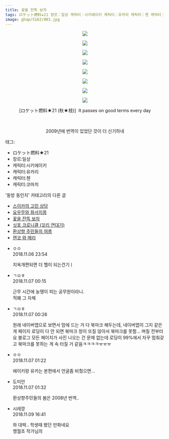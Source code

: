 ```yaml
---
title: 꽃을 잔뜩 보자
tags: ロケット燃料★21 장르：일상 캐릭터：시키에이키 캐릭터：유카리 캐릭터：첸 캐릭터：코마치 秋★枝 동방_동인지
image: ghap/5162/001.jpg
---
```

<div class="article">
<p style="text-align: center; clear: none; float: none;"><img src="{{ site.nasurl }}/ghap/5162/001.jpg"/></p>
<p style="text-align: center; clear: none; float: none;"><img src="{{ site.nasurl }}/ghap/5162/002.jpg"/></p>
<p style="text-align: center; clear: none; float: none;"><img src="{{ site.nasurl }}/ghap/5162/003.jpg"/></p>
<p style="text-align: center; clear: none; float: none;"><img src="{{ site.nasurl }}/ghap/5162/004.jpg"/></p>
<p style="text-align: center; clear: none; float: none;"><img src="{{ site.nasurl }}/ghap/5162/005.jpg"/></p>
<p style="text-align: center; clear: none; float: none;"><img src="{{ site.nasurl }}/ghap/5162/006.jpg"/></p>
<p style="text-align: center; clear: none; float: none;"><img src="{{ site.nasurl }}/ghap/5162/007.jpg"/></p>
<p style="text-align: center; clear: none; float: none;"><img src="{{ site.nasurl }}/ghap/5162/008.jpg"/></p>
<p style="text-align: center; clear: none; float: none;">[ロケット燃料★21 (秋★枝)]  It passes on good terms every day</p>
<p style="text-align: center; clear: none; float: none;"><br/></p>
<p style="text-align: center; clear: none; float: none;">2009년에 번역이 있었단 것이 더 신기하네</p>
</div><div class="tagTrail">
<p>태그: </p>
<ul>
<li>ロケット燃料★21</li>
<li>장르:일상</li>
<li>캐릭터:시키에이키</li>
<li>캐릭터:유카리</li>
<li>캐릭터:첸</li>
<li>캐릭터:코마치</li>
</ul>
</div><div class="another">
<p>'동방 동인지' 카테고리의 다른 글</p>
<ul>
<li><a href="/2018-11-08-ghap_304">스이카의 고민 상담</a></li>
<li><a href="/2018-11-08-ghap_5163">요우무와 화서지몽</a></li>
<li><a href="/2018-11-06-ghap_5162">꽃을 잔뜩 보자</a></li>
<li><a href="/2018-11-02-ghap_5083">싯포 크로니클 (꼬리 연대기)</a></li>
<li><a href="/2018-11-01-ghap_1223">환상향 주민들의 여름</a></li>
<li><a href="/2018-11-01-ghap_5052">렌코 와 메리</a></li>
</ul>
</div><div class="cb_module cb_fluid">
<div class="cb_wrt cb_profile">
<div class="comment">
<ul>
<li class="cb_thumb_off" id="comment15368801">
<div class="cb_comment_area">
<div class="cb_info_area">
<div class="cb_section">
<span class="cb_nick_name">ㅇㅇ</span>
</div>
<div class="cb_section">
<span class="cb_date">2018.11.06 23:54 </span>
</div>
</div>
<div class="cb_dsc_comment">
<p class="cb_dsc">
											지옥개편되면 더 헬이 되는건기ㅣ
										</p>
</div>
</div></li>
<li class="cb_thumb_off" id="comment15368811">
<div class="cb_comment_area">
<div class="cb_info_area">
<div class="cb_section">
<span class="cb_nick_name">ㄱㅁㅎ</span>
</div>
<div class="cb_section">
<span class="cb_date">2018.11.07 00:15 </span>
</div>
</div>
<div class="cb_dsc_comment">
<p class="cb_dsc">
											근무 시간에 농땡이 피는 공무원이라니.<br/>
적폐 그 자체
										</p>
</div>
</div></li>
<li class="cb_thumb_off" id="comment15368815">
<div class="cb_comment_area">
<div class="cb_info_area">
<div class="cb_section">
<span class="cb_nick_name">ㄱㅁㅎ</span>
</div>
<div class="cb_section">
<span class="cb_date">2018.11.07 00:26 </span>
</div>
</div>
<div class="cb_dsc_comment">
<p class="cb_dsc">
											원래 네이버앱으로 보면서 맘에 드는 거 다 북마크 해두는데, 네이버앱이 그지 같은 게 페이지 로딩이 다 안 되면 북마크 창이 뜨질 않아서 북마크를 못함... 며칠 전부터 요 블로그 모든 페이지가 사진 나오는 건 문제 없는데 로딩이 99%에서 자꾸 멈춰갖고 북마크를 못하는 게 속 터질 거 같음ㅋㅋㅋㅋㅠㅠㅠ
										</p>
</div>
</div></li>
<li class="cb_thumb_off" id="comment15368831">
<div class="cb_comment_area">
<div class="cb_info_area">
<div class="cb_section">
<span class="cb_nick_name">ㅇㅇ</span>
</div>
<div class="cb_section">
<span class="cb_date">2018.11.07 01:22 </span>
</div>
</div>
<div class="cb_dsc_comment">
<p class="cb_dsc">
											에이키랑 유카는 본편에서 언굴좀 비췄으면...
										</p>
</div>
</div></li>
<li class="cb_thumb_off" id="comment15368836">
<div class="cb_comment_area">
<div class="cb_info_area">
<div class="cb_section">
<span class="cb_nick_name">도미안</span>
</div>
<div class="cb_section">
<span class="cb_date">2018.11.07 01:32 </span>
</div>
</div>
<div class="cb_dsc_comment">
<p class="cb_dsc">
											환상향주민들의 봄은 2008년 번역..
										</p>
</div>
</div></li>
<li class="cb_thumb_off" id="comment15370550">
<div class="cb_comment_area">
<div class="cb_info_area">
<div class="cb_section">
<span class="cb_nick_name">시레깡</span>
</div>
<div class="cb_section">
<span class="cb_date">2018.11.09 16:41 </span>
</div>
</div>
<div class="cb_dsc_comment">
<p class="cb_dsc">
											와 대박.. 학생때 봤던 만화네요<br/>
맹월초 작가님의
										</p>
</div>
</div></li>
</ul>
</div>
</div><!-- commentList close -->
</div>